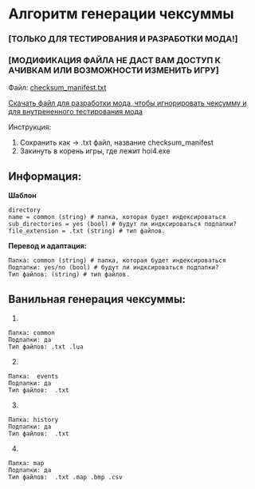 # Алгоритм генерации чексуммы 

### [ТОЛЬКО ДЛЯ ТЕСТИРОВАНИЯ И РАЗРАБОТКИ МОДА!] 
### [МОДИФИКАЦИЯ ФАЙЛА НЕ ДАСТ ВАМ ДОСТУП К АЧИВКАМ ИЛИ ВОЗМОЖНОСТИ ИЗМЕНИТЬ ИГРУ] 

Файл: [checksum_manifest.txt](https://github.com/ParadoxModding-RU/documentation/blob/master/any/checksum_manifest.txt)

[Cкачать файл для разработки мода, чтобы игнорировать чексумму и для внутрененного тестирования мода](https://raw.githubusercontent.com/ParadoxModding-RU/documentation/master/any/checksum_manifest_modify.txt) 

Инструкция: 
1. Сохранить как -> .txt файл, название checksum_manifest
2. Закинуть в корень игры, где лежит hoi4.exe


## Информация:
**Шаблон**
```
directory
name = common (string) # папка, которая будет индексироваться
sub_directories = yes (bool) # будут ли индксироваться подпапки?
file_extension = .txt (string) # тип файлов.
```
**Перевод и адаптация:**
```
Папка: common (string) # папка, которая будет индексироваться
Подпапки: yes/no (bool) # будут ли индксироваться подпапки?
Тип файлов: (string) # тип файлов.
```
## **Ванильная генерация чексуммы:**

1.
```
Папка: common
Подпапки: да 
Тип файлов: .txt .lua 
```

2. 
```
Папка:  events
Подпапки: да
Тип файлов:  .txt
```

3. 
```
Папка: history
Подпапки: да
Тип файлов:  .txt
```

4.
```
Папка: map
Подпапки: да
Тип файлов:  .txt .map .bmp .csv
```
